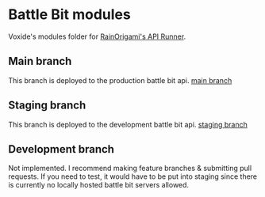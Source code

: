 # Battle Bit modules
Voxide's modules folder for [RainOrigami's API Runner](https://modules.battlebit.community/).

## Main branch
This branch is deployed to the production battle bit api.
[main branch](/voxide-bbr/modules/tree/main)

## Staging branch
This branch is deployed to the development battle bit api.
[staging branch](/voxide-bbr/modules/tree/staging)

## Development branch
Not implemented. I recommend making feature branches & submitting pull requests. If you need to test, it would have to be put into staging since there is currently no locally hosted battle bit servers allowed.
